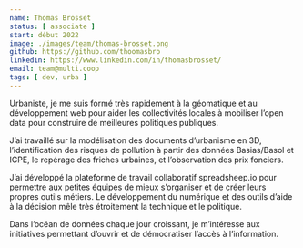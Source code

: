 ```yaml
---
name: Thomas Brosset
status: [ associate ]
start: début 2022
image: ./images/team/thomas-brosset.png
github: https://github.com/thoomasbro
linkedin: https://www.linkedin.com/in/thomasbrosset/
email: team@multi.coop
tags: [ dev, urba ]
---
```


Urbaniste, je me suis formé très rapidement à la géomatique et au développement web pour aider les collectivités locales à mobiliser l’open data pour construire de meilleures politiques publiques. 

J’ai travaillé sur la modélisation des documents d’urbanisme en 3D, l’identification des risques de pollution à partir des données Basias/Basol et ICPE, le repérage des friches urbaines, et l’observation des prix fonciers. 

J’ai développé la plateforme de travail collaboratif spreadsheep.io pour permettre aux petites équipes de mieux s’organiser et de créer leurs propres outils métiers. Le développement du numérique et des outils d’aide à la décision mêle très étroitement la technique et le politique. 

Dans l’océan de données chaque jour croissant, je m’intéresse aux initiatives permettant d’ouvrir et de démocratiser l’accès à l’information.

